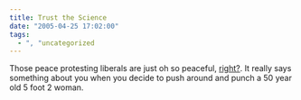 ```yaml
---
title: Trust the Science
date: "2005-04-25 17:02:00"
tags:
  - ", "uncategorized
---
```

<p> Those peace protesting liberals are just oh so peaceful, <a href="http://www.columbiatribune.com/2005/Apr/20050424Feat001.asp">right?</a>.
It really says something about you when you decide to push around
and punch a 50 year old 5 foot 2 woman.</p>

